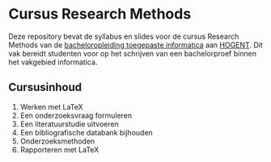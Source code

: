 # Cursus Research Methods

Deze repository bevat de syllabus en slides voor de cursus Research Methods van de [bacheloropleiding toegepaste informatica](https://www.hogent.be/opleidingen/bachelors/toegepaste-informatica/) aan [HOGENT](https://www.hogent.be/). Dit vak bereidt studenten voor op het schrijven van een bachelorproef binnen het vakgebied informatica.

## Cursusinhoud

1. Werken met LaTeX
2. Een onderzoeksvraag formuleren
3. Een literatuurstudie uitvoeren
4. Een bibliografische databank bijhouden
5. Onderzoeksmethoden
6. Rapporteren met LaTeX
